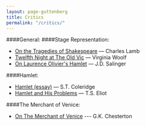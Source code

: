 ```yaml
---
layout: page-guttenberg
title: Critics
permalink: "/critics/"
---
```


####General:
####Stage Representation:

* [On the Tragedies of Shakespeare](/lamb.stage/) — Charles Lamb
* [Twelfth Night at The Old Vic](/woolf.stage/) — Virginia Woolf
* [On Laurence Olivier's Hamlet](/stage.salinger/) — J.D. Salinger



####Hamlet:

* [Hamlet (essay)](/coleridge.hamlet.essay/) — S.T. Coleridge
* [Hamlet and His Problems](/eliot.hamlet/) — T.S. Eliot



####The Merchant of Venice:
* [On The Merchant of Venice](/chesterton.themerchantofvenice/) --- G.K. Chesterton
